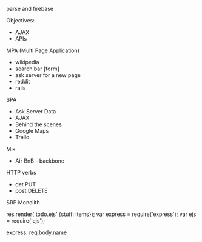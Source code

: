 parse and firebase <!-- find out what they are -->

Objectives:
- AJAX
- APIs

MPA (Multi Page Application)
- wikipedia
- search bar [form]
- ask server for a new page
- reddit
- rails

SPA
- Ask Server Data
- AJAX
- Behind the scenes
- Google Maps
- Trello

Mix
- Air BnB - backbone

HTTP verbs
- get PUT
- post DELETE

SRP
Monolith

res.render('todo.ejs' {stuff: items});
var express = require('express');
var ejs = require('ejs');

express:
req.body.name <!-- post -->
